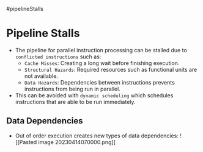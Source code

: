 #pipelineStalls
# Pipeline Stalls
* The pipeline for parallel instruction processing can be stalled due to `conflicted instructions` such as:
	* `Cache Misses`: Creating a long wait before finishing execution.
	* `Structural Hazards`: Required resources such as functional units are not available.
	* `Data Hazards`: Dependencies between instructions prevents instructions from being run in parallel.
* This can be avoided with `dynamic scheduling` which schedules instructions that are able to be run immediately.

## Data Dependencies
* Out of order execution creates new types of data dependencies:
![[Pasted image 20230414070000.png]]
